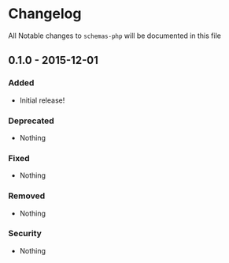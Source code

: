 # Changelog
All Notable changes to `schemas-php` will be documented in this file

## 0.1.0 - 2015-12-01

### Added
- Initial release!

### Deprecated
- Nothing

### Fixed
- Nothing

### Removed
- Nothing

### Security
- Nothing
